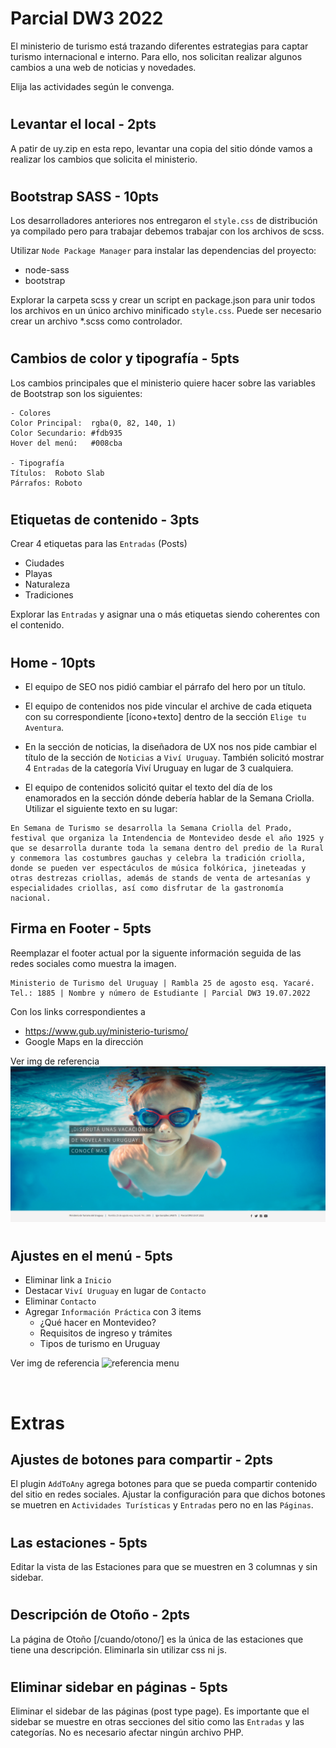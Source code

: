 # Parcial DW3 2022

El ministerio de turismo está trazando diferentes estrategias para captar turismo internacional e interno. Para ello, nos solicitan realizar algunos cambios a una web de noticias y novedades.

Elija las actividades según le convenga.

#

## Levantar el local - 2pts

A patir de uy.zip en esta repo, levantar una copia del sitio dónde vamos a realizar los cambios que solicita el ministerio.

#

## Bootstrap SASS - 10pts

Los desarrolladores anteriores nos entregaron el `style.css` de distribución ya compilado pero para trabajar debemos trabajar con los archivos de scss.

Utilizar `Node Package Manager` para instalar las dependencias del proyecto:

-   node-sass
-   bootstrap

Explorar la carpeta scss y crear un script en package.json para unir todos los archivos en un único archivo minificado `style.css`. Puede ser necesario crear un archivo \*.scss como controlador.

#

## Cambios de color y tipografía - 5pts

Los cambios principales que el ministerio quiere hacer sobre las variables de Bootstrap son los siguientes:

```
- Colores
Color Principal:  rgba(0, 82, 140, 1)
Color Secundario: #fdb935
Hover del menú:   #008cba

- Tipografía
Títulos:  Roboto Slab
Párrafos: Roboto
```

#

## Etiquetas de contenido - 3pts

Crear 4 etiquetas para las `Entradas` (Posts)

-   Ciudades
-   Playas
-   Naturaleza
-   Tradiciones

Explorar las `Entradas` y asignar una o más etiquetas siendo coherentes con el contenido.

#

## Home - 10pts

-   El equipo de SEO nos pidió cambiar el párrafo del hero por un título.

-   El equipo de contenidos nos pide vincular el archive de cada etiqueta con su correspondiente [ícono+texto] dentro de la sección `Elige tu Aventura`.

-   En la sección de noticias, la diseñadora de UX nos nos pide cambiar el título de la sección de `Noticias` a `Viví Uruguay`. También solicitó mostrar 4 `Entradas` de la categoría Viví Uruguay en lugar de 3 cualquiera.

-   El equipo de contenidos solicitó quitar el texto del día de los enamorados en la sección dónde debería hablar de la Semana Criolla. Utilizar el siguiente texto en su lugar:

```
En Semana de Turismo se desarrolla la Semana Criolla del Prado, festival que organiza la Intendencia de Montevideo desde el año 1925 y que se desarrolla durante toda la semana dentro del predio de la Rural y conmemora las costumbres gauchas y celebra la tradición criolla, donde se pueden ver espectáculos de música folkórica, jineteadas y otras destrezas criollas, además de stands de venta de artesanías y especialidades criollas, así como disfrutar de la gastronomía nacional.
```

## Firma en Footer - 5pts

Reemplazar el footer actual por la siguente información seguida de las redes sociales como muestra la imagen.

```
Ministerio de Turismo del Uruguay | Rambla 25 de agosto esq. Yacaré. Tel.: 1885 | Nombre y número de Estudiante | Parcial DW3 19.07.2022
```

Con los links correspondientes a

-   https://www.gub.uy/ministerio-turismo/
-   Google Maps en la dirección

Ver img de referencia
![referencia footer](screenshot.png)

#

## Ajustes en el menú - 5pts

-   Eliminar link a `Inicio`
-   Destacar `Viví Uruguay` en lugar de `Contacto`
-   Eliminar `Contacto`
-   Agregar `Información Práctica` con 3 items
    -   ¿Qué hacer en Montevideo?
    -   Requisitos de ingreso y trámites
    -   Tipos de turismo en Uruguay

Ver img de referencia
![referencia menu](Menu%20-%E2%80%93-UruguayTurismo.png)

&nbsp;

# Extras

## Ajustes de botones para compartir - 2pts

El plugin `AddToAny` agrega botones para que se pueda compartir contenido del sitio en redes sociales.
Ajustar la configuración para que dichos botones se muetren en `Actividades Turísticas` y `Entradas` pero no en las `Páginas`.

#

## Las estaciones - 5pts

Editar la vista de las Estaciones para que se muestren en 3 columnas y sin sidebar.

#

## Descripción de Otoño - 2pts

La página de Otoño [/cuando/otono/] es la única de las estaciones que tiene una descripción. Eliminarla sin utilizar css ni js.

#

## Eliminar sidebar en páginas - 5pts

Eliminar el sidebar de las páginas (post type page). Es importante que el sidebar se muestre en otras secciones del sitio como las `Entradas` y las categorías. No es necesario afectar ningún archivo PHP.
